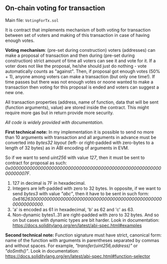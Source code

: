 ## On-chain voting for transaction

Main file: `VotingForTx.sol`

It is contract that implements mechanism of both voting for transaction between set of voters and making of this transaction in case of having enough votes.

**Voting mechanism**: (pre-set during construction) voters (addresses) can make a proposal of transaction and then during (pre-set during construction) strict amount of time all voters can see it and vote for it. If a voter does not like the proposal, he/she should just do nothing - vote automatically counts as "against". Then, if proposal got  enough votes (50% + 1), anyone among voters can make a transaction (but only one time!). If time passes but there was not enough votes or noone wanted to make a transaction then voting for this proposal is ended and voters can suggest a new one.

All transaction properties (address, name of function, data that will be sent (function arguments), value) are stored inside the contract. This might require more gas but in return provide more security.

*All code is widely provided with documentation.*

**First technical note:** In my implementation it is possible to send no more than 10 arguments with transaction and all arguments in advance must be converted into *bytes32 layout* (left- or right-padded with zero-bytes to a length of 32 bytes) as in ABI encoding of arguments in EVM. 

So if we want to send *uint256* with value *127*, then it must be sent to contract for proposal as such: *0x000000000000000000000000000000000000000000000000000000000000007F*.
1. 127 in decimal is 7F in hexadecimal.
2. Integers are left-padded with zero to 32 bytes.
In opposite, if we want to send *bytes3* with value *"abc"*, then it have to be sent in such form:
*0x6162630000000000000000000000000000000000000000000000000000000000*.
1. 'a' is encoded as 61 in hexadecimal, 'b' as 62 and 'c' as 63.
2. Non-dynamic bytes1..31 are right-padded with zero to 32 bytes.
And so on but cases with dynamic types are bit harder. Look in documentation: https://docs.soliditylang.org/en/latest/abi-spec.html#examples

**Second technical note:** Function signature must have strict, canonical form: name of the function with arguments in parentheses separated by commas and without spaces. For example, *"transfer(uint256,address)"* or *"doSmth()"*.
Look in documentation: https://docs.soliditylang.org/en/latest/abi-spec.html#function-selector
